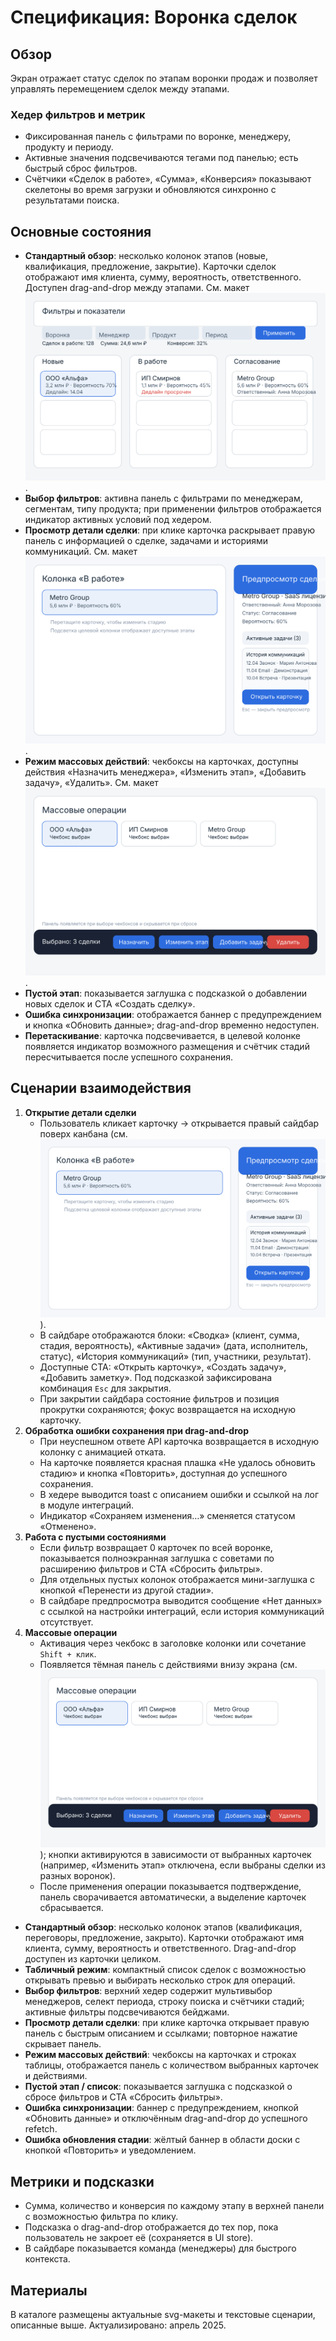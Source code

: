 # Спецификация: Воронка сделок

## Обзор
Экран отражает статус сделок по этапам воронки продаж и позволяет управлять перемещением сделок между этапами.

### Хедер фильтров и метрик
- Фиксированная панель с фильтрами по воронке, менеджеру, продукту и периоду.
- Активные значения подсвечиваются тегами под панелью; есть быстрый сброс фильтров.
- Счётчики «Сделок в работе», «Сумма», «Конверсия» показывают скелетоны во время загрузки и обновляются синхронно с результатами поиска.

## Основные состояния
- **Стандартный обзор**: несколько колонок этапов (новые, квалификация, предложение, закрытие). Карточки сделок отображают имя клиента, сумму, вероятность, ответственного. Доступен drag-and-drop между этапами. См. макет ![deal-funnel-list.svg](deal-funnel-list.svg).
- **Выбор фильтров**: активна панель с фильтрами по менеджерам, сегментам, типу продукта; при применении фильтров отображается индикатор активных условий под хедером.
- **Просмотр детали сделки**: при клике карточка раскрывает правую панель с информацией о сделке, задачами и историями коммуникаций. См. макет ![deal-funnel-preview.svg](deal-funnel-preview.svg).
- **Режим массовых действий**: чекбоксы на карточках, доступны действия «Назначить менеджера», «Изменить этап», «Добавить задачу», «Удалить». См. макет ![deal-funnel-bulk-actions.svg](deal-funnel-bulk-actions.svg).
- **Пустой этап**: показывается заглушка с подсказкой о добавлении новых сделок и CTA «Создать сделку».
- **Ошибка синхронизации**: отображается баннер с предупреждением и кнопка «Обновить данные»; drag-and-drop временно недоступен.
- **Перетаскивание**: карточка подсвечивается, в целевой колонке появляется индикатор возможного размещения и счётчик стадий пересчитывается после успешного сохранения.

## Сценарии взаимодействия
1. **Открытие детали сделки**
   - Пользователь кликает карточку → открывается правый сайдбар поверх канбана (см. ![deal-funnel-preview.svg](deal-funnel-preview.svg)).
   - В сайдбаре отображаются блоки: «Сводка» (клиент, сумма, стадия, вероятность), «Активные задачи» (дата, исполнитель, статус), «История коммуникаций» (тип, участники, результат).
   - Доступные CTA: «Открыть карточку», «Создать задачу», «Добавить заметку». Под подсказкой зафиксирована комбинация `Esc` для закрытия.
   - При закрытии сайдбара состояние фильтров и позиция прокрутки сохраняются; фокус возвращается на исходную карточку.
2. **Обработка ошибки сохранения при drag-and-drop**
   - При неуспешном ответе API карточка возвращается в исходную колонку с анимацией отката.
   - На карточке появляется красная плашка «Не удалось обновить стадию» и кнопка «Повторить», доступная до успешного сохранения.
   - В хедере выводится toast с описанием ошибки и ссылкой на лог в модуле интеграций.
   - Индикатор «Сохраняем изменения…» сменяется статусом «Отменено».
3. **Работа с пустыми состояниями**
   - Если фильтр возвращает 0 карточек по всей воронке, показывается полноэкранная заглушка с советами по расширению фильтров и CTA «Сбросить фильтры».
   - Для отдельных пустых колонок отображается мини-заглушка с кнопкой «Перенести из другой стадии».
   - В сайдбаре предпросмотра выводится сообщение «Нет данных» с ссылкой на настройки интеграций, если история коммуникаций отсутствует.
4. **Массовые операции**
   - Активация через чекбокс в заголовке колонки или сочетание `Shift + клик`.
   - Появляется тёмная панель с действиями внизу экрана (см. ![deal-funnel-bulk-actions.svg](deal-funnel-bulk-actions.svg)); кнопки активируются в зависимости от выбранных карточек (например, «Изменить этап» отключена, если выбраны сделки из разных воронок).
   - После применения операции показывается подтверждение, панель сворачивается автоматически, а выделение карточек сбрасывается.
- **Стандартный обзор**: несколько колонок этапов (квалификация, переговоры, предложение, закрыто). Карточки отображают имя клиента, сумму, вероятность и ответственного. Drag-and-drop доступен из карточки целиком.
- **Табличный режим**: компактный список сделок с возможностью открывать превью и выбирать несколько строк для операций.
- **Выбор фильтров**: верхний хедер содержит мультивыбор менеджеров, селект периода, строку поиска и счётчики стадий; активные фильтры подсвечиваются бейджами.
- **Просмотр детали сделки**: при клике карточка открывает правую панель с быстрым описанием и ссылками; повторное нажатие скрывает панель.
- **Режим массовых действий**: чекбоксы на карточках и строках таблицы, отображается панель с количеством выбранных карточек и действиями.
- **Пустой этап / список**: показывается заглушка с подсказкой о сбросе фильтров и CTA «Сбросить фильтры».
- **Ошибка синхронизации**: баннер с предупреждением, кнопкой «Обновить данные» и отключённым drag-and-drop до успешного refetch.
- **Ошибка обновления стадии**: жёлтый баннер в области доски с кнопкой «Повторить» и уведомлением.

## Метрики и подсказки
- Сумма, количество и конверсия по каждому этапу в верхней панели с возможностью фильтра по клику.
- Подсказка о drag-and-drop отображается до тех пор, пока пользователь не закроет её (сохраняется в UI store).
- В сайдбаре показывается команда (менеджеры) для быстрого контекста.

## Материалы
В каталоге размещены актуальные svg-макеты и текстовые сценарии, описанные выше. Актуализировано: апрель 2025.
